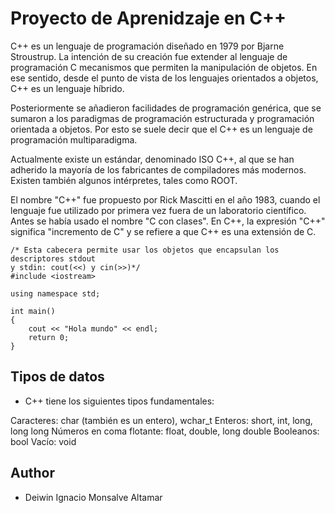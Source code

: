 # Proyecto de Aprenidzaje en C++

C++ es un lenguaje de programación diseñado en 1979 por Bjarne Stroustrup. La intención de su creación fue extender al lenguaje de programación C mecanismos que permiten la manipulación de objetos. En ese sentido, desde el punto de vista de los lenguajes orientados a objetos, C++ es un lenguaje híbrido.

Posteriormente se añadieron facilidades de programación genérica, que se sumaron a los paradigmas de programación estructurada y programación orientada a objetos. Por esto se suele decir que el C++ es un lenguaje de programación multiparadigma.

Actualmente existe un estándar, denominado ISO C++, al que se han adherido la mayoría de los fabricantes de compiladores más modernos. Existen también algunos intérpretes, tales como ROOT.

El nombre "C++" fue propuesto por Rick Mascitti en el año 1983, cuando el lenguaje fue utilizado por primera vez fuera de un laboratorio científico. Antes se había usado el nombre "C con clases". En C++, la expresión "C++" significa "incremento de C" y se refiere a que C++ es una extensión de C.

```
/* Esta cabecera permite usar los objetos que encapsulan los descriptores stdout
y stdin: cout(<<) y cin(>>)*/
#include <iostream>

using namespace std;

int main()
{
    cout << "Hola mundo" << endl;
    return 0;
}
```


## Tipos de datos
-   C++ tiene los siguientes tipos fundamentales:

Caracteres: char (también es un entero), wchar_t
Enteros: short, int, long, long long
Números en coma flotante: float, double, long double
Booleanos: bool
Vacío: void

## Author
-   Deiwin Ignacio Monsalve Altamar
